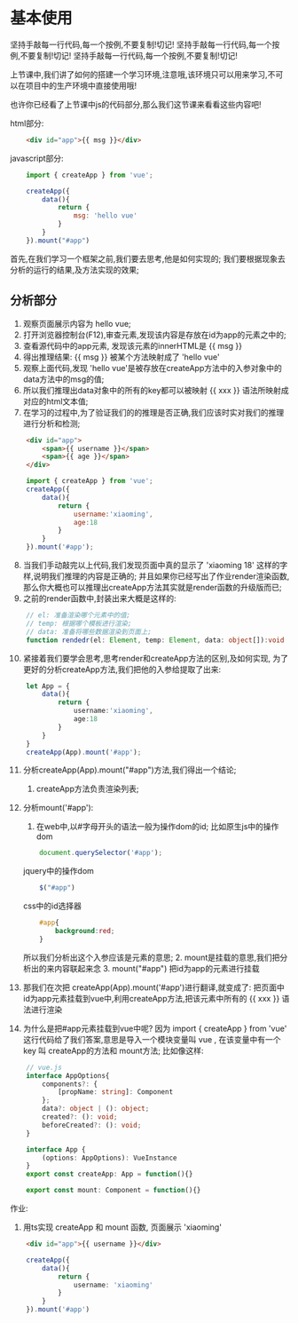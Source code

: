 # 基本使用
坚持手敲每一行代码,每一个按例,不要复制!切记!
坚持手敲每一行代码,每一个按例,不要复制!切记!
坚持手敲每一行代码,每一个按例,不要复制!切记!

上节课中,我们讲了如何的搭建一个学习环境,注意哦,该环境只可以用来学习,不可以在项目中的生产环境中直接使用哦!

也许你已经看了上节课中js的代码部分,那么我们这节课来看看这些内容吧!

html部分:
```html
    <div id="app">{{ msg }}</div>
```

javascript部分:
```javascript
    import { createApp } from 'vue';

    createApp({
        data(){
            return {
                msg: 'hello vue'
            }
        }
    }).mount("#app")
```

首先,在我们学习一个框架之前,我们要去思考,他是如何实现的;
我们要根据现象去分析的运行的结果,及方法实现的效果;

## 分析部分
1. 观察页面展示内容为 hello vue;
2. 打开浏览器控制台(F12),审查元素,发现该内容是存放在id为app的元素之中的;
3. 查看源代码中的app元素, 发现该元素的innerHTML是 {{ msg }}
4. 得出推理结果:  {{ msg }}  被某个方法映射成了 'hello vue'
5. 观察上面代码,发现 'hello vue'是被存放在createApp方法中的入参对象中的data方法中的msg的值;
6. 所以我们推理出data对象中的所有的key都可以被映射 {{ xxx }} 语法所映射成对应的html文本值;
7. 在学习的过程中,为了验证我们的的推理是否正确,我们应该时实对我们的推理进行分析和检测;
```html
    <div id="app">
        <span>{{ username }}</span>
        <span>{{ age }}</span>
    </div>
```

```javascript
    import { createApp } from 'vue';
    createApp({
        data(){
            return {
                username:'xiaoming',
                age:18
            }
        }
    }).mount('#app');
```
8. 当我们手动敲完以上代码,我们发现页面中真的显示了 'xiaoming 18' 这样的字样,说明我们推理的内容是正确的; 并且如果你已经写出了作业render渲染函数,那么你大概也可以推理出createApp方法其实就是render函数的升级版而已;
9. 之前的render函数中,封装出来大概是这样的:
```typescript
    // el: 准备渲染哪个元素中的值;
    // temp: 根据哪个模板进行渲染;
    // data: 准备将哪些数据渲染到页面上;
    function rendedr(el: Element, temp: Element, data: object[]):void
```
10. 紧接着我们要学会思考,思考render和createApp方法的区别,及如何实现,
为了更好的分析createApp方法,我们把他的入参给提取了出来:
```typescript
    let App = {
        data(){
            return {
                username:'xiaoming',
                age:18
            }
        }
    }
    createApp(App).mount('#app');
```
11. 分析createApp(App).mount("#app")方法,我们得出一个结论;
    1. createApp方法负责渲染列表;
12. 分析mount('#app'):
    1. 在web中,以#字母开头的语法一般为操作dom的id;
    比如原生js中的操作dom
    ```javascript
        document.querySelector('#app');
    ```
    jquery中的操作dom
    ```javascript
        $("#app")
    ```
    css中的id选择器 
    ```css
        #app{
            background:red;
        }
    ```
    所以我们分析出这个入参应该是元素的意思;
    2. mount是挂载的意思,我们把分析出的来内容联起来念
    3. mount("#app")  把id为app的元素进行挂载
13. 那我们在次把 createApp(App).mount('#app')进行翻译,就变成了: 把页面中id为app元素挂载到vue中,利用createApp方法,把该元素中所有的 {{ xxx }} 语法进行渲染

14. 为什么是把#app元素挂载到vue中呢?
因为  import { createApp } from 'vue' 这行代码给了我们答案,意思是导入一个模块变量叫 vue , 在该变量中有一个key 叫 createApp的方法和 mount方法; 比如像这样:
```typescript
    // vue.js
    interface AppOptions{
        components?: {
            [propName: string]: Component
        };
        data?: object | (): object;
        created?: (): void;
        beforeCreated?: (): void;
    }

    interface App {
        (options: AppOptions): VueInstance
    }
    export const createApp: App = function(){}

    export const mount: Component = function(){}
```

作业: 
1. 用ts实现 createApp 和 mount 函数, 页面展示 'xiaoming'
```html
    <div id="app">{{ username }}</div>
```

```typescript
    createApp({
        data(){
            return {
                username: 'xiaoming'
            }
        }
    }).mount('#app')
```